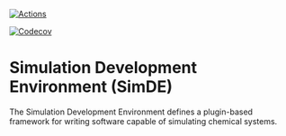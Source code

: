 [![Actions](https://github.com/NWChemEx-Project/PropertyTypes/workflows/C_C++_CI/badge.svg)](https://github.com/NWChemEx-Project/PropertyTypes)

[![Codecov](https://codecov.io/github/NWChemEx-Project/PropertyTypes/branch/master/graphs/sunburst.svg?token=pnZIgAq5yN)](https://codecov.io/github/NWChemEx-Project/PropertyTypes/branch/master)

# Simulation Development Environment (SimDE)

The Simulation Development Environment defines a plugin-based framework for
writing software capable of simulating chemical systems.
